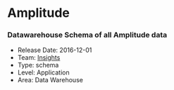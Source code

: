 # Amplitude
### Datawarehouse Schema of all Amplitude data
* Release Date: 2016-12-01
* Team: [Insights](./../teams/insights.md)
* Type: schema
* Level: Application
* Area: Data Warehouse
